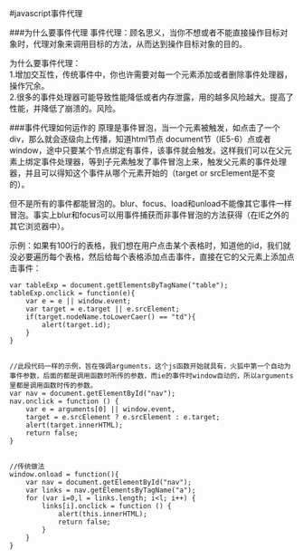 #javascript事件代理

###为什么要事件代理
事件代理：顾名思义，当你不想或者不能直接操作目标对象时，代理对象来调用目标的方法，从而达到操作目标对象的目的。

为什么要事件代理：   
1.增加交互性，传统事件中，你也许需要对每一个元素添加或者删除事件处理器，操作冗余。   
2.很多的事件处理器可能导致性能降低或者内存泄露，用的越多风险越大。提高了性能，并降低了崩溃的。风险。

###事件代理如何运作的
原理是事件冒泡，当一个元素被触发，如点击了一个div，那么就会逐级向上传播，知道html节点 document节（IE5-6）点或者window，途中只要某个节点绑定有事件，该事件就会触发。这样我们可以在父元素上绑定事件处理器，等到子元素触发了事件冒泡上来，触发父元素的事件处理器，并且可以得知这个事件从哪个元素开始的（target or srcElement是不变的）。

但不是所有的事件都能冒泡的。blur、focus、load和unload不能像其它事件一样冒泡。事实上blur和focus可以用事件捕获而非事件冒泡的方法获得（在IE之外的其它浏览器中）。 

示例：如果有100行的表格，我们想在用户点击某个表格时，知道他的id，我们就没必要遍历每个表格，然后给每个表格添加点击事件，直接在它的父元素上添加点击事件：

	var tableExp = document.getElementsByTagName("table");
	tableExp.onclick = function(e){
		var e = e || window.event;
		var target = e.target || e.srcElement;
		if(target.nodeName.toLowerCaer() == "td"){
			alert(target.id);
		}
	}

	
	//此段代码一样的示例，旨在强调arguments，这个js函数开始就具有，火狐中第一个自动为事件参数，后面的都是调用函数时所传的参数，而ie的事件时window自动的，所以arguments里都是调用函数时传的参数。
	var nav = document.getElementById("nav");
	nav.onclick = function () {
		var e = arguments[0] || window.event,
		target = e.srcElement ? e.srcElement : e.target;
		alert(target.innerHTML);
		return false;
	}


	//传统做法
	window.onload = function(){
		var nav = document.getElementById("nav");
		var links = nav.getElementsByTagName("a");
		for (var i=0,l = links.length; i<l; i++) {
			links[i].onclick = function () {
				alert(this.innerHTML);
				return false;
			}
		}
	}

